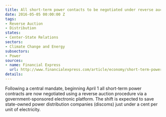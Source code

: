 ```yaml
---
title: All short-term power contacts to be negotiated under reverse auction guidelines
date: 2016-05-05 00:00:00 Z
tags:
- Reverse Auction
- Distribution
states:
- Center-State Relations
sectors:
- Climate Change and Energy
subsectors:
- Power
sources:
- name: Financial Express
  url: http://www.financialexpress.com/article/economy/short-term-power-to-be-cheaper-by-13-per-cent-under-reverse-e-auction-icra/243577/
details: 
---
```


Following a central mandate, beginning April 1 all short-term power contracts are now negotiated using a reverse auction procedure via a government-sponsored electronic platform. The shift is expected to save state-owned power distribution companies (discoms) just under a cent per unit of electricity.
